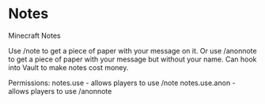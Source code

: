 # Notes
Minecraft Notes

Use /note <message> to get a piece of paper with your message on it.
Or use /anonnote <message> to get a piece of paper with your message but without your name.
Can hook into Vault to make notes cost money.

Permissions:
 notes.use - allows players to use /note
 notes.use.anon - allows players to use /anonnote
